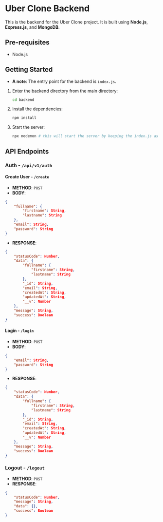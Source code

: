 # Uber Clone Backend

This is the backend for the Uber Clone project. It is built using **Node.js**, **Express.js**, and **MongoDB**.

## Pre-requisites

- Node.js

## Getting Started

- **A note**: The entry point for the backend is `index.js`.

1. Enter the backend directory from the main directory:

    ```bash
    cd backend
    ```

2. Install the dependencies:

    ```bash
    npm install
    ```

3. Start the server:

    ```bash
    npx nodemon # this will start the server by keeping the index.js as the entry point
    ```

## API Endpoints

### Auth - `/api/v1/auth`

#### Create User - `/create`

- **METHOD**: `POST`
- **BODY**:

```json
{
    "fullname": {
        "firstname": String,
        "lastname": String
    },
    "email": String,
    "password": String
}
```

- **RESPONSE**:

```json
{
    "statusCode": Number,
    "data": {
        "fullname": {
            "firstname": String,
            "lastname": String
        },
        "_id": String,
        "email": String,
        "createdAt": String,
        "updatedAt": String,
        "__v": Number
    },
    "message": String,
    "success": Boolean
}
```

#### Login - `/login`

- **METHOD**: `POST`
- **BODY**:

```json
{
    "email": String,
    "password": String
}
```

- **RESPONSE**:

```json
{
    "statusCode": Number,
    "data": {
        "fullname": {
            "firstname": String,
            "lastname": String
        },
        "_id": String,
        "email": String,
        "createdAt": String,
        "updatedAt": String,
        "__v": Number
    },
    "message": String,
    "success": Boolean
}
```

### Logout - `/logout`

- **METHOD**: `POST`
- **RESPONSE**:

```json
{
    "statusCode": Number,
    "message": String,
    "data": {},
    "success": Boolean
}
```
